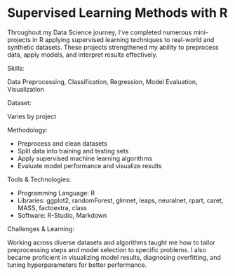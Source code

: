# Supervised Learning Methods with R
Throughout my Data Science journey, I’ve completed numerous mini-projects in R applying supervised learning techniques to real-world and synthetic datasets. These projects strengthened my ability to preprocess data, apply models, and interpret results effectively.

Skills:

Data Preprocessing, Classification, Regression, Model Evaluation, Visualization

Dataset:

Varies by project

Methodology:
- Preprocess and clean datasets
- Split data into training and testing sets
- Apply supervised machine learning algorithms
- Evaluate model performance and visualize results

Tools & Technologies:
- Programming Language: R
- Libraries: ggplot2, randomForest, glmnet, leaps, neuralnet, rpart, caret, MASS, factoextra, class
- Software: R-Studio, Markdown

Challenges & Learning:

Working across diverse datasets and algorithms taught me how to tailor preprocessing steps and model selection to specific problems. I also became proficient in visualizing model results, diagnosing overfitting, and tuning hyperparameters for better performance.
